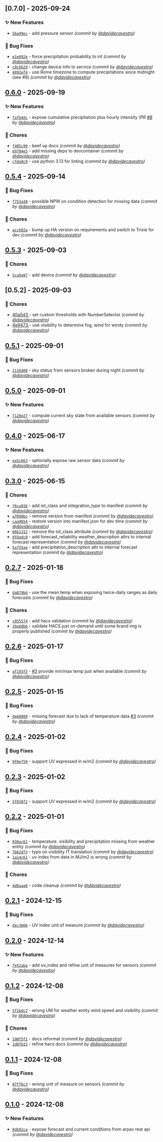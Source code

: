 ## [0.7.0] - 2025-09-24
### :sparkles: New Features
- [`5ba99ec`](https://github.com/davidecavestro/arpa-veneto-weather/commit/5ba99ec9e983f1bf38ce4392fd1f64d6ad4793a0) - add pressure sensor *(commit by [@davidecavestro](https://github.com/davidecavestro))*

### :bug: Bug Fixes
- [`e1e892e`](https://github.com/davidecavestro/arpa-veneto-weather/commit/e1e892e20d2fc1b036248a63b438e832832e0697) - force precipitation probability to int *(commit by [@davidecavestro](https://github.com/davidecavestro))*
- [`c0cbb29`](https://github.com/davidecavestro/arpa-veneto-weather/commit/c0cbb294ec53dc9dbf8add5ac0eef7622c180ee3) - change device info to service *(commit by [@davidecavestro](https://github.com/davidecavestro))*
- [`4892ef4`](https://github.com/davidecavestro/arpa-veneto-weather/commit/4892ef4dba9782598ed0975245ed956fb9948508) - use Rome timezone to compute precipitations since midnight (see #8)  *(commit by [@davidecavestro](https://github.com/davidecavestro))*


## [0.6.0] - 2025-09-19
### :sparkles: New Features
- [`fafb4dc`](https://github.com/davidecavestro/arpa-veneto-weather/commit/fafb4dc97e2860a3dc43f0064608be73c0159bfc) - expose cumulative precipitation plus hourly intensity *(PR [#8](https://github.com/davidecavestro/arpa-veneto-weather/pull/8) by [@davidecavestro](https://github.com/davidecavestro))*

### :wrench: Chores
- [`f405c99`](https://github.com/davidecavestro/arpa-veneto-weather/commit/f405c997e2e12c692c37cac4ed4408af94c7fe30) - beef up docs *(commit by [@davidecavestro](https://github.com/davidecavestro))*
- [`e9704e5`](https://github.com/davidecavestro/arpa-veneto-weather/commit/e9704e5adedfae8e051bbb08726abd608e0a5dd9) - add missing deps to devcontainer *(commit by [@davidecavestro](https://github.com/davidecavestro))*
- [`cfda9c9`](https://github.com/davidecavestro/arpa-veneto-weather/commit/cfda9c91e0719889ca3dddaf19bde42a313e0064) - use python 3.13 for linting *(commit by [@davidecavestro](https://github.com/davidecavestro))*


## [0.5.4] - 2025-09-14
### :bug: Bug Fixes
- [`f753a38`](https://github.com/davidecavestro/arpa-veneto-weather/commit/f753a38718cfdf9c6a05e97f59fc740efca0d3f8) - possible NPW on condition detection for missing data *(commit by [@davidecavestro](https://github.com/davidecavestro))*

### :wrench: Chores
- [`accb82a`](https://github.com/davidecavestro/arpa-veneto-weather/commit/accb82aacbc5637a380e028158b08039b742f70e) - bump up HA version on requirements and switch to Trixie for dev *(commit by [@davidecavestro](https://github.com/davidecavestro))*


## [0.5.3] - 2025-09-03
### :wrench: Chores
- [`5ca9a97`](https://github.com/davidecavestro/arpa-veneto-weather/commit/5ca9a971b81c7b1eee5b9641c57d5b948ec080e9) - add device *(commit by [@davidecavestro](https://github.com/davidecavestro))*


## [0.5.2] - 2025-09-03
### :wrench: Chores
- [ 40a5d3 ](https://github.com/davidecavestro/arpa-veneto-weather/commit/40a5d3cf5cc8538664134488106f0947aa299fbb) - set custom thresholds with NumberSelector *(commit by [@davidecavestro](https://github.com/davidecavestro))*
- [ 4e9473 ](https://github.com/davidecavestro/arpa-veneto-weather/commit/4e9473f6b200c831d79fd7c6f9ab37a4df379e81) - use visibility to determine fog, wind for windy *(commit by [@davidecavestro](https://github.com/davidecavestro))*


## [0.5.1] - 2025-09-01
### :bug: Bug Fixes
- [`2116408`](https://github.com/davidecavestro/arpa-veneto-weather/commit/211640846471236488f7d588d2c07179a5f38651) - sky status from sensors broken during night *(commit by [@davidecavestro](https://github.com/davidecavestro))*


## [0.5.0] - 2025-09-01
### :sparkles: New Features
- [`7128e27`](https://github.com/davidecavestro/arpa-veneto-weather/commit/7128e2740ae0caf16c7e381344d05372028d3297) - compute current sky state from available sensors *(commit by [@davidecavestro](https://github.com/davidecavestro))*


## [0.4.0] - 2025-06-17
### :sparkles: New Features
- [`ea5c663`](https://github.com/davidecavestro/arpa-veneto-weather/commit/ea5c663d52eeb333f500acfc2fd33ba24936899f) - optionally expose raw sensor data *(commit by [@davidecavestro](https://github.com/davidecavestro))*


## [0.3.0] - 2025-06-15
### :wrench: Chores
- [`76ca91b`](https://github.com/davidecavestro/arpa-veneto-weather/commit/76ca91b7ab6de97e16935c436d6c9cb6092792e4) - add iot_class and integration_type to manifest *(commit by [@davidecavestro](https://github.com/davidecavestro))*
- [`a7098bc`](https://github.com/davidecavestro/arpa-veneto-weather/commit/a7098bc55df3dd196922d2c464e84a41d396d0b1) - remove version from manifest *(commit by [@davidecavestro](https://github.com/davidecavestro))*
- [`caa9654`](https://github.com/davidecavestro/arpa-veneto-weather/commit/caa965413c927dba514f277b4aa020fd189bb7c7) - restore version into manifest.json for dev time *(commit by [@davidecavestro](https://github.com/davidecavestro))*
- [`06b1312`](https://github.com/davidecavestro/arpa-veneto-weather/commit/06b1312643cfe108b4a995048bbb7cebced717c5) - remove the iot_class attribute *(commit by [@davidecavestro](https://github.com/davidecavestro))*
- [`dfdadc0`](https://github.com/davidecavestro/arpa-veneto-weather/commit/dfdadc08e165fbd5d1366bb7629c097bbd691804) - add forecast_reliability weather_description attrs to internal forecast representation *(commit by [@davidecavestro](https://github.com/davidecavestro))*
- [`5a755aa`](https://github.com/davidecavestro/arpa-veneto-weather/commit/5a755aa4da13aac2ed2bebb230c6f4bc7f549b83) - add precipitation_description attr to internal forecast representation *(commit by [@davidecavestro](https://github.com/davidecavestro))*


## [0.2.7] - 2025-01-18
### :bug: Bug Fixes
- [`da879b4`](https://github.com/davidecavestro/arpa-veneto-weather/commit/da879b47cf8469d2151a97769805890b9b3a1f6e) - use the mean temp when exposing twice-daily ranges as daily forecasts *(commit by [@davidecavestro](https://github.com/davidecavestro))*

### :wrench: Chores
- [`c055574`](https://github.com/davidecavestro/arpa-veneto-weather/commit/c0555748d8341148825045302e0e9f6732eedf51) - add hacs validation *(commit by [@davidecavestro](https://github.com/davidecavestro))*
- [`39a60bb`](https://github.com/davidecavestro/arpa-veneto-weather/commit/39a60bb5cee6eded1bb17608f43f9b43dcc68a2f) - validate HACS just on-demand until some brand img is properly published *(commit by [@davidecavestro](https://github.com/davidecavestro))*


## [0.2.6] - 2025-01-17
### :bug: Bug Fixes
- [`af193f3`](https://github.com/davidecavestro/arpa-veneto-weather/commit/af193f33afd715dc549247cab3dac5dde2c135c8) - [#3](https://github.com/davidecavestro/arpa-veneto-weather/pull/3) provide min/max temp just when available *(commit by [@davidecavestro](https://github.com/davidecavestro))*


## [0.2.5] - 2025-01-15
### :bug: Bug Fixes
- [`de68889`](https://github.com/davidecavestro/arpa-veneto-weather/commit/de68889368aaa636515052effa194c450a734271) - missing forecast due to lack of temperature data [#3](https://github.com/davidecavestro/arpa-veneto-weather/pull/3) *(commit by [@davidecavestro](https://github.com/davidecavestro))*


## [0.2.4] - 2025-01-02
### :bug: Bug Fixes
- [`9f0ef59`](https://github.com/davidecavestro/arpa-veneto-weather/commit/9f0ef59a19cfb161ffbd046eec0c76d642f94dec) - support UV expressed in w/m2 *(commit by [@davidecavestro](https://github.com/davidecavestro))*


## [0.2.3] - 2025-01-02
### :bug: Bug Fixes
- [`5f838f2`](https://github.com/davidecavestro/arpa-veneto-weather/commit/5f838f27b2291906860a5a44f9b9db1b57cd8a75) - support UV expressed in w/m2 *(commit by [@davidecavestro](https://github.com/davidecavestro))*


## [0.2.2] - 2025-01-01
### :bug: Bug Fixes
- [`038ac61`](https://github.com/davidecavestro/arpa-veneto-weather/commit/038ac6184440a6c1362b102928df6a57748aeb1a) - temperature. visibility and precipitation missing from weather entity *(commit by [@davidecavestro](https://github.com/davidecavestro))*
- [`7b62d73`](https://github.com/davidecavestro/arpa-veneto-weather/commit/7b62d73605666b362f75cab6a605d4b4e5268467) - typo on visibility IT translation *(commit by [@davidecavestro](https://github.com/davidecavestro))*
- [`1a14c61`](https://github.com/davidecavestro/arpa-veneto-weather/commit/1a14c61f71b688f8f1dc66b7984207b5e1a747af) - uv index from data in MJ/m2 is wrong *(commit by [@davidecavestro](https://github.com/davidecavestro))*

### :wrench: Chores
- [`4d8aaa8`](https://github.com/davidecavestro/arpa-veneto-weather/commit/4d8aaa8de679a356e4a3ba6494f95739234e1a2c) - code cleanup *(commit by [@davidecavestro](https://github.com/davidecavestro))*


## [0.2.1] - 2024-12-15
### :bug: Bug Fixes
- [`dec3666`](https://github.com/davidecavestro/arpa-veneto-weather/commit/dec3666e6213bf6f3db310beab9afb3cb9c053b7) - UV index unit of measure *(commit by [@davidecavestro](https://github.com/davidecavestro))*


## [0.2.0] - 2024-12-14
### :sparkles: New Features
- [`7e52aba`](https://github.com/davidecavestro/arpa-veneto-weather/commit/7e52aba5ffc1192c49b4afa750491fb8aacec123) - add uv_index and refine unit of measures for sensors *(commit by [@davidecavestro](https://github.com/davidecavestro))*


## [0.1.2] - 2024-12-08
### :bug: Bug Fixes
- [`5f1bdc2`](https://github.com/davidecavestro/arpa-veneto-weather/commit/5f1bdc21ec095418037b96c2e8b0f6a5aa145b8f) - wrong UM for weather entity wind speed and visibility *(commit by [@davidecavestro](https://github.com/davidecavestro))*

### :wrench: Chores
- [`190f5f1`](https://github.com/davidecavestro/arpa-veneto-weather/commit/190f5f144aca5088f4c2e8a3344c5c1169b424c9) - docs reformat *(commit by [@davidecavestro](https://github.com/davidecavestro))*
- [`1d0fb15`](https://github.com/davidecavestro/arpa-veneto-weather/commit/1d0fb15d093f2774995ac7f6910eead205e99cce) - refine hacs docs *(commit by [@davidecavestro](https://github.com/davidecavestro))*


## [0.1.1] - 2024-12-08
### :bug: Bug Fixes
- [`87ffbc3`](https://github.com/davidecavestro/arpa-veneto-weather/commit/87ffbc33688db1798c9b012628634f8199da5a91) - wrong unit of measure on sensors *(commit by [@davidecavestro](https://github.com/davidecavestro))*


## [0.1.0] - 2024-12-08
### :sparkles: New Features
- [`8db02ca`](https://github.com/davidecavestro/arpa-veneto-weather/commit/8db02cac3d41bbdf7fda670130e2b22103d8b38f) - expose forecast and current conditions from arpav rest api *(commit by [@davidecavestro](https://github.com/davidecavestro))*

[0.1.0]: https://github.com/davidecavestro/arpa-veneto-weather/compare/0.0.0...0.1.0
[0.1.1]: https://github.com/davidecavestro/arpa-veneto-weather/compare/0.1.0...0.1.1
[0.1.2]: https://github.com/davidecavestro/arpa-veneto-weather/compare/0.1.1...0.1.2
[0.2.0]: https://github.com/davidecavestro/arpa-veneto-weather/compare/0.1.2...0.2.0
[0.2.1]: https://github.com/davidecavestro/arpa-veneto-weather/compare/0.2.0...0.2.1
[0.2.2]: https://github.com/davidecavestro/arpa-veneto-weather/compare/0.2.1...0.2.2
[0.2.3]: https://github.com/davidecavestro/arpa-veneto-weather/compare/0.2.2...0.2.3
[0.2.4]: https://github.com/davidecavestro/arpa-veneto-weather/compare/0.2.3...0.2.4
[0.2.5]: https://github.com/davidecavestro/arpa-veneto-weather/compare/0.2.4...0.2.5
[0.2.6]: https://github.com/davidecavestro/arpa-veneto-weather/compare/0.2.5...0.2.6
[0.2.7]: https://github.com/davidecavestro/arpa-veneto-weather/compare/0.2.6...0.2.7
[0.3.0]: https://github.com/davidecavestro/arpa-veneto-weather/compare/0.2.7...0.3.0
[0.4.0]: https://github.com/davidecavestro/arpa-veneto-weather/compare/0.3.0...0.4.0
[0.5.0]: https://github.com/davidecavestro/arpa-veneto-weather/compare/0.4.0...0.5.0
[0.5.1]: https://github.com/davidecavestro/arpa-veneto-weather/compare/0.5.0...0.5.1
[0.5.3]: https://github.com/davidecavestro/arpa-veneto-weather/compare/0.5.2...0.5.3
[0.5.4]: https://github.com/davidecavestro/arpa-veneto-weather/compare/0.5.3...0.5.4
[0.6.0]: https://github.com/davidecavestro/arpa-veneto-weather/compare/0.5.4...0.6.0
